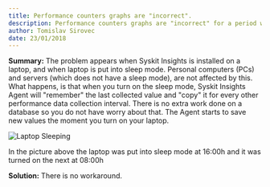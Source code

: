 ```yaml
---
title: Performance counters graphs are "incorrect".
description: Performance counters graphs are "incorrect" for a period when agent was sleeping.
author: Tomislav Sirovec
date: 23/01/2018
---
```


__Summary:__ The problem appears when Syskit Insights is installed on a laptop, and when laptop is put into sleep mode. Personal computers (PCs) and servers (which does not have a sleep mode), are not affected by this. What happens, is that when you turn on the sleep mode, Syskit Insights Agent will "remember" the last collected value and "copy" it for every other performance data collection interval. There is no extra work done on a database so you do not have worry about that. The Agent starts to save new values the moment you turn on your laptop. 

![Laptop Sleeping](#img/laptop-sleeping-known-issue.png)

In the picture above the laptop was put into sleep mode at 16:00h and it was turned on the next at 08:00h

__Solution:__ There is no workaround.